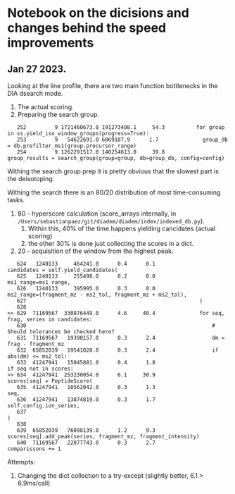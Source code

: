 
# Notebook on the dicisions and changes behind the speed improvements

## Jan 27 2023.

Looking at the line profile, there are two main function bottlenecks in the DIA dsearch mode.
1. The actual scoring.
2. Preparing the search group.

```
   252         9 1721460673.0 191273408.1     54.3          for group in ss.yield_iso_window_groups(progress=True):
   253         9   54622691.0 6069187.9      1.7              group_db = db.prefilter_ms1(group.precursor_range)
   254         9 1262291517.0 140254613.0     39.8              group_results = search_group(group=group, db=group_db, config=config)
```

Withing the search group prep it is pretty obvious that the slowest part is the deisotoping.

Withing the search there is an 80/20 distribution of most time-consuming tasks.
1. 80 - hyperscore calculation (score_arrays internally, in `/Users/sebastianpaez/git/diadem/diadem/index/indexed_db.py`).
    1. Within this, 40% of the time happens yielding cancidates (actual scoring)
    2. the other 30% is done just collecting the scores in a dict.
2. 20 - acquisition of the window from the highest peak.


```
   624   1240133     464241.0      0.4      0.1              candidates = self.yield_candidates(
   625   1240133     255498.0      0.2      0.0                  ms1_range=ms1_range,
   626   1240133     395995.0      0.3      0.0                  ms2_range=(fragment_mz - ms2_tol, fragment_mz + ms2_tol),
   627                                                       )
   628
>> 629  71169567  330876449.0      4.6     40.4              for seq, frag, series in candidates:
   630                                                           # Should tolerances be checked here?
   631  71169567   19390157.0      0.3      2.4                  dm = frag - fragment_mz
   632  65852039   19541028.0      0.3      2.4                  if abs(dm) <= ms2_tol:
   633  41247941   15045881.0      0.4      1.8                      if seq not in scores:
>> 634  41247941  253230054.0      6.1     30.9                          scores[seq] = PeptideScore(
   635  41247941   10562042.0      0.3      1.3                              seq,
   636  41247941   13874819.0      0.3      1.7                              self.config.ion_series,
   637                                                                   )
   638
   639  65852039   76098139.0      1.2      9.3                      scores[seq].add_peak(series, fragment_mz, fragment_intensity)
   640  71169567   22077743.0      0.3      2.7                  comparissons += 1
```

Attempts:
1. Changing the dict collection to a try-except (slightly better, 6.1 > 6.9ms/call)

